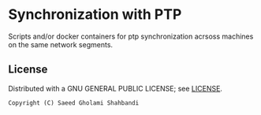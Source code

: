 # Synchronization with PTP

Scripts and/or docker containers for ptp synchronization acrsoss machines on the same network segments.


## License
Distributed with a GNU GENERAL PUBLIC LICENSE; see [LICENSE](https://github.com/saeedghsh/ChaoticSystems/blob/master/LICENSE).
```
Copyright (C) Saeed Gholami Shahbandi
```
